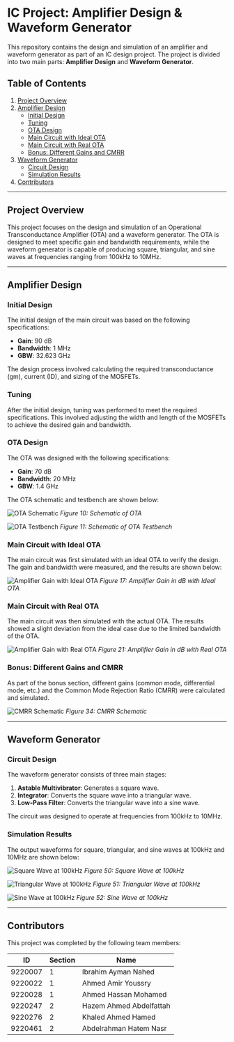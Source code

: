 # IC Project: Amplifier Design & Waveform Generator

This repository contains the design and simulation of an amplifier and waveform generator as part of an IC design project. The project is divided into two main parts: **Amplifier Design** and **Waveform Generator**.

## Table of Contents
1. [Project Overview](#project-overview)
2. [Amplifier Design](#amplifier-design)
   - [Initial Design](#initial-design)
   - [Tuning](#tuning)
   - [OTA Design](#ota-design)
   - [Main Circuit with Ideal OTA](#main-circuit-with-ideal-ota)
   - [Main Circuit with Real OTA](#main-circuit-with-real-ota)
   - [Bonus: Different Gains and CMRR](#bonus-different-gains-and-cmrr)
3. [Waveform Generator](#waveform-generator)
   - [Circuit Design](#circuit-design)
   - [Simulation Results](#simulation-results)
4. [Contributors](#contributors)

---

## Project Overview

This project focuses on the design and simulation of an Operational Transconductance Amplifier (OTA) and a waveform generator. The OTA is designed to meet specific gain and bandwidth requirements, while the waveform generator is capable of producing square, triangular, and sine waves at frequencies ranging from 100kHz to 10MHz.

---

## Amplifier Design

### Initial Design
The initial design of the main circuit was based on the following specifications:
- **Gain**: 90 dB
- **Bandwidth**: 1 MHz
- **GBW**: 32.623 GHz

The design process involved calculating the required transconductance (gm), current (ID), and sizing of the MOSFETs.

### Tuning
After the initial design, tuning was performed to meet the required specifications. This involved adjusting the width and length of the MOSFETs to achieve the desired gain and bandwidth.

### OTA Design
The OTA was designed with the following specifications:
- **Gain**: 70 dB
- **Bandwidth**: 20 MHz
- **GBW**: 1.4 GHz

The OTA schematic and testbench are shown below:

![OTA Schematic](images/ota_schematic.png)
*Figure 10: Schematic of OTA*

![OTA Testbench](images/ota_testbench.png)
*Figure 11: Schematic of OTA Testbench*

### Main Circuit with Ideal OTA
The main circuit was first simulated with an ideal OTA to verify the design. The gain and bandwidth were measured, and the results are shown below:

![Amplifier Gain with Ideal OTA](images/amplifier_gain_ideal_ota.png)
*Figure 17: Amplifier Gain in dB with Ideal OTA*

### Main Circuit with Real OTA
The main circuit was then simulated with the actual OTA. The results showed a slight deviation from the ideal case due to the limited bandwidth of the OTA.

![Amplifier Gain with Real OTA](images/amplifier_gain_real_ota.png)
*Figure 21: Amplifier Gain in dB with Real OTA*

### Bonus: Different Gains and CMRR
As part of the bonus section, different gains (common mode, differential mode, etc.) and the Common Mode Rejection Ratio (CMRR) were calculated and simulated.

![CMRR Schematic](images/cmrr_schematic.png)
*Figure 34: CMRR Schematic*

---

## Waveform Generator

### Circuit Design
The waveform generator consists of three main stages:
1. **Astable Multivibrator**: Generates a square wave.
2. **Integrator**: Converts the square wave into a triangular wave.
3. **Low-Pass Filter**: Converts the triangular wave into a sine wave.

The circuit was designed to operate at frequencies from 100kHz to 10MHz.

### Simulation Results
The output waveforms for square, triangular, and sine waves at 100kHz and 10MHz are shown below:

![Square Wave at 100kHz](images/square_wave_100kHz.png)
*Figure 50: Square Wave at 100kHz*

![Triangular Wave at 100kHz](images/triangular_wave_100kHz.png)
*Figure 51: Triangular Wave at 100kHz*

![Sine Wave at 100kHz](images/sine_wave_100kHz.png)
*Figure 52: Sine Wave at 100kHz*

---

## Contributors

This project was completed by the following team members:

| ID       | Section | Name                          |
|----------|---------|-------------------------------|
| 9220007  | 1       | Ibrahim Ayman Nahed         |
| 9220022  | 1       | Ahmed Amir Youssry         |
| 9220028  | 1       | Ahmed Hassan Mohamed             |
| 9220247  | 2       | Hazem Ahmed Abdelfattah       |
| 9220276  | 2       | Khaled Ahmed Hamed       |
| 9220461  | 2       | Abdelrahman Hatem Nasr       |


